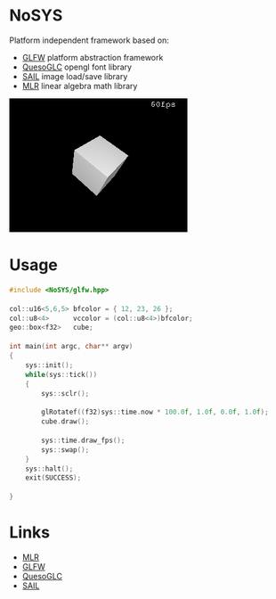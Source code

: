 # NoSYS

Platform independent framework based on:

- [GLFW] platform abstraction framework
- [QuesoGLC] opengl font library
- [SAIL] image load/save library
- [MLR] linear algebra math library

![screenshot](assets/images/screenshot.png "screenshot")

# Usage

```c++
#include <NoSYS/glfw.hpp>

col::u16<5,6,5> bfcolor = { 12, 23, 26 };
col::u8<4>      vccolor = (col::u8<4>)bfcolor;
geo::box<f32>   cube;

int main(int argc, char** argv)
{
    sys::init();
    while(sys::tick())
    {
        sys::sclr();

        glRotatef((f32)sys::time.now * 100.0f, 1.0f, 0.0f, 1.0f);
        cube.draw();

        sys::time.draw_fps();
        sys::swap();
    }
    sys::halt();
    exit(SUCCESS);

}
```

# Links
- [MLR]
- [GLFW]
- [QuesoGLC]
- [SAIL]

[MLR]: https://codeberg.org/forcemaster/mlr
[GLFW]: https://github.com/glfw/glfw
[QuesoGLC]: https://sourceforge.net/projects/quesoglc/
[SAIL]: https://github.com/HappySeaFox/sail
